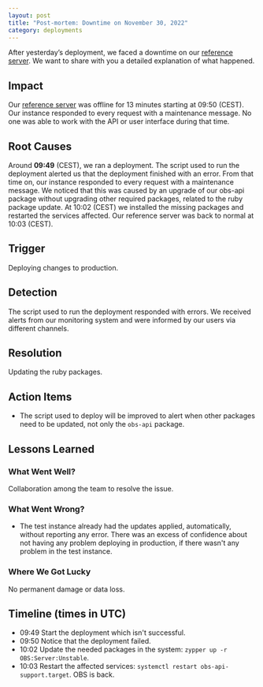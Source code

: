 ```yaml
---
layout: post
title: "Post-mortem: Downtime on November 30, 2022"
category: deployments
---
```


After yesterday’s deployment, we faced a downtime on our [reference server](https://build.opensuse.org).
We want to share with you a detailed explanation of what happened.

## Impact

Our [reference server](https://build.opensuse.org) was offline for 13 minutes starting at 09:50 (CEST).
Our instance responded to every request with a maintenance message.
No one was able to work with the API or user interface during that time.


## Root Causes

Around **09:49** (CEST), we ran a deployment.
The script used to run the deployment alerted us that the deployment finished with an error.
From that time on, our instance responded to every request with a maintenance message.
We noticed that this was caused by an upgrade of our obs-api package without upgrading other required packages, related to the ruby package update.
At 10:02 (CEST) we installed the missing packages and restarted the services affected.
Our reference server was back to normal at 10:03 (CEST).


## Trigger

Deploying changes to production.


## Detection

The script used to run the deployment responded with errors.
We received alerts from our monitoring system and were informed by our users via different channels.


## Resolution

Updating the ruby packages.


## Action Items

- The script used to deploy will be improved to alert when other packages need to be updated, not only the `obs-api` package.


## Lessons Learned

### What Went Well?

Collaboration among the team to resolve the issue.


### What Went Wrong?

- The test instance already had the updates applied, automatically, without reporting any error.
  There was an excess of confidence about not having any problem deploying in production, if there wasn't any problem in the test instance.


### Where We Got Lucky

No permanent damage or data loss.


## Timeline (times in UTC)

- 09:49 Start the deployment which isn't successful.
- 09:50 Notice that the deployment failed.
- 10:02 Update the needed packages in the system: `zypper up -r OBS:Server:Unstable`.
- 10:03 Restart the affected services: `systemctl restart obs-api-support.target`. OBS is back.
